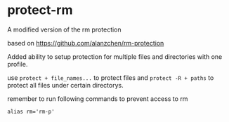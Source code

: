 # protect-rm

A modified version of the rm protection

based on https://github.com/alanzchen/rm-protection

Added ability to setup protection for multiple files and directories with one profile.

use `protect + file_names...` to protect files and `protect -R + paths` to protect all files under certain directorys.

remember to run following commands to prevent access to rm

```
alias rm='rm-p'
```